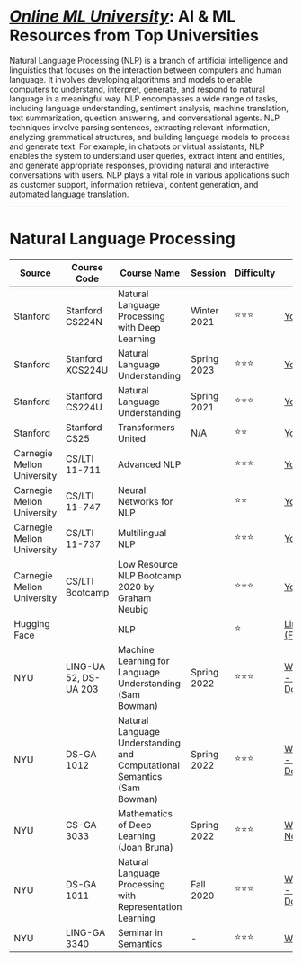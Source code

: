 # [***Online ML University***]((https://github.com/azminewasi/online-ml-university/)): **AI & ML Resources from Top Universities**
Natural Language Processing (NLP) is a branch of artificial intelligence and linguistics that focuses on the interaction between computers and human language. It involves developing algorithms and models to enable computers to understand, interpret, generate, and respond to natural language in a meaningful way. NLP encompasses a wide range of tasks, including language understanding, sentiment analysis, machine translation, text summarization, question answering, and conversational agents. NLP techniques involve parsing sentences, extracting relevant information, analyzing grammatical structures, and building language models to process and generate text. For example, in chatbots or virtual assistants, NLP enables the system to understand user queries, extract intent and entities, and generate appropriate responses, providing natural and interactive conversations with users. NLP plays a vital role in various applications such as customer support, information retrieval, content generation, and automated language translation.




---


# **Natural Language Processing**

| Source | Course Code | Course Name | Session | Difficulty | URL |
| --- | --- | --- | --- | --- | --- |
| Stanford | Stanford CS224N | Natural Language Processing with Deep Learning | Winter 2021 | ⭐⭐⭐ | [Youtube](https://youtube.com/watch?v=rmVRLeJRkl4&list=PLoROMvodv4rOSH4v6133s9LFPRHjEmbmJ&pp=iAQB) |
| Stanford | Stanford XCS224U | Natural Language Understanding | Spring 2023 | ⭐⭐⭐ | [Youtube](https://www.youtube.com/playlist?list=PLoROMvodv4rOwvldxftJTmoR3kRcWkJBp) |
| Stanford | Stanford CS224U | Natural Language Understanding | Spring 2021 | ⭐⭐⭐ | [Youtube](https://youtube.com/watch?v=rha64cQRLs8&list=PLoROMvodv4rPt5D0zs3YhbWSZA8Q_DyiJ&pp=iAQB) |
| Stanford | Stanford CS25 |  Transformers United | N/A | ⭐⭐ | [Youtube](https://www.youtube.com/playlist?list=PLoROMvodv4rNiJRchCzutFw5ItR_Z27CM) |
| Carnegie Mellon University | CS/LTI 11-711 | Advanced NLP                                          | |⭐⭐⭐ | [Youtube](https://lnkd.in/gSt29ZVt)      |
| Carnegie Mellon University | CS/LTI 11-747 | Neural Networks for NLP                               | |⭐⭐ | [Youtube](https://lnkd.in/gRRrY8uq)      |
| Carnegie Mellon University | CS/LTI 11-737 | Multilingual NLP                                      | |⭐⭐⭐  | [Youtube](https://lnkd.in/g8QkaTfy)      |
| Carnegie Mellon University | CS/LTI Bootcamp| Low Resource NLP Bootcamp 2020 by Graham Neubig       | |⭐⭐⭐| [Youtube](https://lnkd.in/grYqa3YZ)     |
| Hugging Face| |  NLP | | ⭐| [Link (Free)](https://huggingface.co/learn/nlp-course/chapter1/1) |
| NYU| LING-UA 52, DS-UA 203 | Machine Learning for Language Understanding (Sam Bowman) | Spring 2022 | ⭐⭐⭐ | [Website - Google Docs](https://docs.google.com/document/d/1EsKTFDOJ0DksxkC5tnCNjkqCM_3UB1Q2MbYY4OHQkB0/edit?pli=1) |
| NYU| DS-GA 1012 | Natural Language Understanding and Computational Semantics  (Sam Bowman)| Spring 2022 | ⭐⭐⭐ | [Website - Google Docs](https://docs.google.com/document/d/e/2PACX-1vRydPvLp9tNw1-45pp6IIl-jppX-tUfu0TQDVXRAiGA3CjIuJzBTzJo7cerQV08K8FqfUOYHBCPAggx/pub) |
| NYU| CS-GA 3033 | Mathematics of Deep Learning (Joan Bruna) | Spring 2022 | ⭐⭐⭐ | [Website-Notion](https://ballistic-fender-541.notion.site/Mathematics-of-Deep-Learning-Spring-22-1fbb28cb14ea4c8caf3e30c1d7e15381) |
| NYU| DS-GA 1011 | Natural Language Processing with Representation Learning | Fall 2020 | ⭐⭐⭐ | [Website - Google Docs](https://docs.google.com/document/d/1xelBTEAzqmjNXj5revi8N8R7TKy4aG7AtZfFrwO1sRs/edit) |
| NYU| LING-GA 3340 | Seminar in Semantics | - | ⭐⭐⭐ | [Website](https://docs.google.com/document/d/1QaEP0mX-V64iJmMkosf9De2YKIXDmjn1Cx1pY0uIkkI/edit#heading=h.4ktdvnm8gp3l) |




